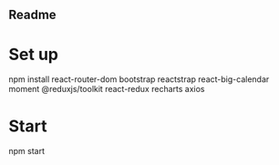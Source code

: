 ## Readme

# Set up
npm install react-router-dom bootstrap reactstrap react-big-calendar moment @reduxjs/toolkit react-redux recharts axios

# Start
npm start